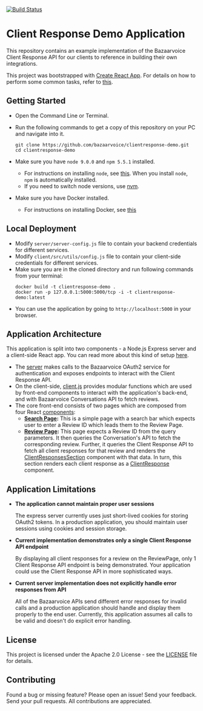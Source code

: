 [![Build Status](https://travis-ci.org/bazaarvoice/clientresponse-demo.svg?branch=master)](https://travis-ci.org/bazaarvoice/clientresponse-demo)

# Client Response Demo Application

This repository contains an example implementation of the Bazaarvoice Client Response API for our clients to reference in building their own integrations.

This project was bootstrapped with [Create React App](https://github.com/facebook/create-react-app). For details on how to perform some common tasks, refer to [this](https://github.com/facebook/create-react-app/blob/master/packages/react-scripts/template/README.md).

## Getting Started

- Open the Command Line or Terminal.
- Run the following commands to get a copy of this repository on your PC and navigate into it.
  ```
  git clone https://github.com/bazaarvoice/clientresponse-demo.git
  cd clientresponse-demo
  ```
- Make sure you have `node 9.0.0` and `npm 5.5.1` installed.
  - For instructions on installing `node`, see [this](https://nodejs.org/en/download/package-manager/). When you install `node`, `npm` is automatically installed.
  - If you need to switch node versions, use [nvm](https://github.com/creationix/nvm).
  
- Make sure you have Docker installed.
  - For instructions on installing Docker, see [this](https://docs.docker.com/install/#desktop)
  
## Local Deployment

* Modify `server/server-config.js` file to contain your backend credentials for different services.
* Modify `client/src/utils/config.js` file to contain your client-side credentials for different services.
* Make sure you are in the cloned directory and run following commands from your terminal:
  ```
  docker build -t clientresponse-demo .
  docker run -p 127.0.0.1:5000:5000/tcp -i -t clientresponse-demo:latest
  ```
* You can use the application by going to `http://localhost:5000` in your browser.

## Application Architecture

This application is split into two components - a Node.js Express server and a client-side React app. You can read more about this kind of setup [here](https://github.com/fullstackreact/food-lookup-demo).

* The [server](server/server.js) makes calls to the Bazaarvoice OAuth2 service for authentication and exposes endpoints to interact with the Client Response API.
* On the client-side, [client.js](client/src/api/client.js) provides modular functions which are used by front-end components to interact with the application's back-end, and with Bazaarvoice Conversations API to fetch reviews.
* The core front-end consists of two pages which are composed from four React [components](client/src/components):
  * **[Search Page](client/src/components/searchPage.js):** This is a simple page with a search bar which expects user to enter a Review ID which leads them to the Review Page.
  * **[Review Page](client/src/components/reviewPage.js):** This page expects a Review ID from the query parameters. It then queries the Conversation's API to fetch the corresponding review. Further, it queries the Client Response API to fetch all client responses for that review and renders the [ClientResponsesSection](client/src/components/clientResponsesSection.js) component with that data. In turn, this section renders each client response as a [ClientResponse](client/src/components/clientResponse.js) component. 


## Application Limitations

* **The application cannot maintain proper user sessions**	

  The express server currently uses just short-lived cookies for storing OAuth2 tokens. In a production application, you should maintain user sessions using cookies and session storage.

* **Current implementation demonstrates only a single Client Response API endpoint**

   By displaying all client responses for a review on the ReviewPage, only 1 Client Response API endpoint is being demonstrated. Your application could use the Client Response API in more sophisticated ways. 

* **Current server implementation does not explicitly handle error responses from API**

  All of the Bazaarvoice APIs send different error responses for invalid calls and a production application should handle and display them properly to the end user. Currently, this application assumes all calls to be valid and doesn't do explicit error handling. 

## License

This project is licensed under the Apache 2.0 License - see the [LICENSE](LICENSE) file for details.

## Contributing

Found a bug or missing feature? Please open an issue!
Send your feedback. Send your pull requests. All contributions are appreciated.

